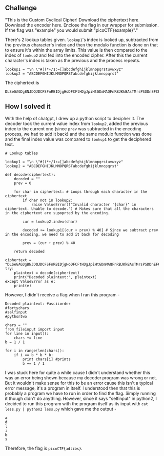 ## Challenge

"This is the Custom Cyclical Cipher! Download the ciphertext here. Download the encoder here. Enclose the flag in our wrapper for submission. If the flag was "example" you would submit "picoCTF{example}"."

There's 2 lookup tables given. `lookup1`'s index is looked up, subtracted from the previous character's index and then the modulo function is done on that to ensure it's within the array limits. This value is then compared to the index of `lookup2` and fed into the encoded cipher. After this the current character's index is taken as the previous and the process repeats.

```
lookup1 = "\n \"#()*+/1:=[]abcdefghijklmnopqrstuvwxyz"
lookup2 = "ABCDEFGHIJKLMNOPQRSTabcdefghijklmnopqrst"
```

The ciphertext is 
```
DLSeGAGDgBNJDQJDCFSFnRBIDjgHoDFCFtHDgJpiHtGDmMAQFnRBJKkBAsTMrsPSDDnEFCFtIbEDtDCIbFCFtHTJDKerFldbFObFCFtLBFkBAAAPFnRBJGEkerFlcPgKkImHnIlATJDKbTbFOkdNnsgbnJRMFnRBNAFkBAAAbrcbTKAkOgFpOgFpOpkBAAAAAAAiClFGIPFnRBaKliCgClFGtIBAAAAAAAOgGEkImHnIl
```

## How I solved it

With the help of chatgpt, I drew up a python script to decipher it. The decoder took the current value index from `lookup2`, added the previous index to the current one (since `prev` was subtracted in the encoding process, we had to add it back) and the same modulo function was done and the final index value was compared to `lookup1` to get the deciphered text. 

```
# Lookup tables

lookup1 = "\n \"#()*+/1:=[]abcdefghijklmnopqrstuvwxyz"
lookup2 = "ABCDEFGHIJKLMNOPQRSTabcdefghijklmnopqrst"

def decode(ciphertext): 
    decoded = ""
    prev = 0 

    for char in ciphertext: # Loops through each character in the ciphertext
        if char not in lookup2:
            raise ValueError(f"Invalid character '{char}' in ciphertext. Unable to decode.") # Makes sure that all the characters in the ciphertext are supoprted by the encoding.
    
        cur = lookup2.index(char)

        decoded += lookup1[(cur + prev) % 40] # Since we subtract prev in the encoding, we need to add it back for decoding

        prev = (cur + prev) % 40
    
    return decoded

ciphertext = "DLSeGAGDgBNJDQJDCFSFnRBIDjgHoDFCFtHDgJpiHtGDmMAQFnRBJKkBAsTMrsPSDDnEFCFtIbEDtDCIbFCFtHTJDKerFldbFObFCFtLBFkBAAAPFnRBJGEkerFlcPgKkImHnIlATJDKbTbFOkdNnsgbnJRMFnRBNAFkBAAAbrcbTKAkOgFpOgFpOpkBAAAAAAAiClFGIPFnRBaKliCgClFGtIBAAAAAAAOgGEkImHnIl"
try: 
    plaintext = decode(ciphertext)
    print("Decoded plaintext:", plaintext)
except ValueError as e:
    print(e)
```

However, I didn't receive a flag when I ran this program - 

```
Decoded plaintext: #asciiorder
#fortychars
#selfinput
#pythontwo

chars = ""
from fileinput import input
for line in input():
    chars += line
b = 1 / 1

for i in range(len(chars)):
    if i == b * b * b:
        print chars[i] #prints
        b += 1 / 1
```
I was stuck here for quite a while cause I didn't understand whether this was an error being shown because my decoder program was wrong or not. But it wouldn't make sense for this to be an error cause this isn't a typical error message, it's a program in itself. I understood then that this is probably a program we have to run in order to find the flag. Simply running it though didn't do anything. However, since it says "selfinput" in python2, I decided to run this program with the program itself as its input with `cat less.py | python2 less.py` which gave me the output -
```
a
d
l
i
b
s
```

Therefore, the flag is `picoCTF{adlibs}`.